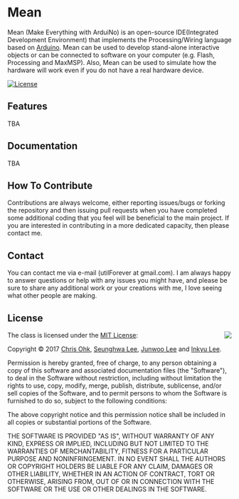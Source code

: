 # Mean

Mean (Make Everything with ArduiNo) is an open-source IDE(Integrated Development Environment) that implements the Processing/Wiring language based on [Arduino](https://github.com/arduino/Arduino).
Mean can be used to develop stand-alone interactive objects or can be connected to software on your computer (e.g. Flash, Processing and MaxMSP).
Also, Mean can be used to simulate how the hardware will work even if you do not have a real hardware device.

[![License](https://img.shields.io/badge/Licence-MIT-blue.svg)](https://github.com/utilForever/CubbyFlow/blob/master/LICENSE)

## Features

TBA

## Documentation

TBA

## How To Contribute

Contributions are always welcome, either reporting issues/bugs or forking the repository and then issuing pull requests when you have completed some additional coding that you feel will be beneficial to the main project. If you are interested in contributing in a more dedicated capacity, then please contact me.

## Contact

You can contact me via e-mail (utilForever at gmail.com). I am always happy to answer questions or help with any issues you might have, and please be sure to share any additional work or your creations with me, I love seeing what other people are making.

## License

<img align="right" src="http://opensource.org/trademarks/opensource/OSI-Approved-License-100x137.png">

The class is licensed under the [MIT License](http://opensource.org/licenses/MIT):

Copyright &copy; 2017 [Chris Ohk](http://www.github.com/utilForever), [Seunghwa Lee](https://github.com/backkomLsh), [Junwoo Lee](https://github.com/whiteWeed) and [Inkyu Lee](https://github.com/LeeInkyu).

Permission is hereby granted, free of charge, to any person obtaining a copy of this software and associated documentation files (the "Software"), to deal in the Software without restriction, including without limitation the rights to use, copy, modify, merge, publish, distribute, sublicense, and/or sell copies of the Software, and to permit persons to whom the Software is furnished to do so, subject to the following conditions:

The above copyright notice and this permission notice shall be included in all copies or substantial portions of the Software.

THE SOFTWARE IS PROVIDED "AS IS", WITHOUT WARRANTY OF ANY KIND, EXPRESS OR IMPLIED, INCLUDING BUT NOT LIMITED TO THE WARRANTIES OF MERCHANTABILITY, FITNESS FOR A PARTICULAR PURPOSE AND NONINFRINGEMENT. IN NO EVENT SHALL THE AUTHORS OR COPYRIGHT HOLDERS BE LIABLE FOR ANY CLAIM, DAMAGES OR OTHER LIABILITY, WHETHER IN AN ACTION OF CONTRACT, TORT OR OTHERWISE, ARISING FROM, OUT OF OR IN CONNECTION WITH THE SOFTWARE OR THE USE OR OTHER DEALINGS IN THE SOFTWARE.